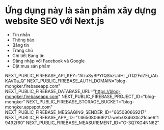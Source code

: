 # Ứng dụng này là sản phẩm xây dựng website SEO với Next.js 
* Tin nhắn
* Thông báo
* Bảng tin
* Trang chủ
* Chi tiết Bảng tin
* Đăng nhập với Facebook và Google
* Đặt mua sản phẩm 

NEXT_PUBLIC_FIREBASE_API_KEY="AIzaSyBPYfQSbzUdHL_iTQ2FdZEi_iAbKAV0a_Q"
NEXT_PUBLIC_FIREBASE_AUTH_DOMAIN="blog-mongker.firebaseapp.com"
NEXT_PUBLIC_FIREBASE_DATABASE_URL="https://blog-mongker.firebaseapp.com"
NEXT_PUBLIC_FIREBASE_PROJECT_ID="blog-mongker"
NEXT_PUBLIC_FIREBASE_STORAGE_BUCKET="blog-mongker.appspot.com"
NEXT_PUBLIC_FIREBASE_MESSAGING_SENDER_ID="665080669217"
NEXT_PUBLIC_FIREBASE_APP_ID="1:665080669217:web:034630c21cae6f19492f60"
NEXT_PUBLIC_FIREBASE_MEASUREMENT_ID="G-3Q7KG4NN62"
